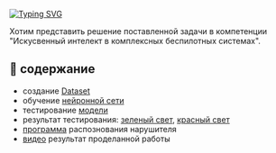 [![Typing SVG](https://readme-typing-svg.demolab.com?font=IBM+Plex+Mono&weight=600&size=25&duration=3000&pause=1000&color=015CCA&background=11167B00&multiline=true&width=450&height=60&lines=%F0%9F%91%8B+%D0%9F%D1%80%D0%B8%D0%B2%D0%B5%D1%82%2C+%D0%BC%D1%8B+%D0%BA%D0%BE%D0%BC%D0%B0%D0%BD%D0%B4%D0%B0+Cyber+AI+drone;%D0%B8+%D0%BC%D1%8B+%D1%83%D1%87%D0%B0%D1%81%D1%82%D0%BD%D0%B8%D0%BA%D0%B8+Skills+Camp+2024)](https://git.io/typing-svg)

Хотим представить решение поставленной задачи в компетенции "Искусвенный интелект в комплексных беспилотных системах".
## 📖 содержание
* создание [Dataset](https://github.com/Artem1557/hackathon_skills_camp_2024/blob/main/Cyber%20AI%20drone/Data_Cyber_AI_drone.zip)
* обучение [нейронной сети](https://github.com/Artem1557/hackathon_skills_camp_2024/blob/main/Cyber%20AI%20drone/Model_Cyber_AI_drone.pt)
* тестирование [модели](https://github.com/Artem1557/hackathon_skills_camp_2024/blob/main/Cyber%20AI%20drone/Test_Cyber_AI_drone.py)
* результат тестирования: [зеленый свет](hhttps://github.com/Artem1557/hackathon_skills_camp_2024/blob/main/Cyber%20AI%20drone/Result_Cyber_AI_drone.jpg), [красный свет](https://github.com/Artem1557/hackathon_skills_camp_2024/blob/main/Cyber%20AI%20drone/Result_Cyber_AI_drone_1.jpg)
* [программа](https://github.com/Artem1557/hackathon_skills_camp_2024/blob/main/Cyber%20AI%20drone/programm_Cyber_AI_drone.py) распознования нарушителя
* [видео](https://github.com/Artem1557/hackathon_skills_camp_2024/blob/main/Cyber%20AI%20drone/video_Cyber_AI_drone.mp4) результат проделанной работы


